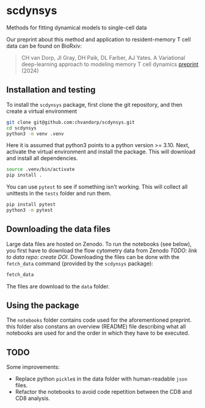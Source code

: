 # scdynsys
Methods for fitting dynamical models to single-cell data

Our preprint about this method and application to resident-memory T cell data
can be found on BioRxiv:

> CH van Dorp, JI Gray, DH Paik, DL Farber, AJ Yates. 
> A Variational deep-learning approach to modeling memory T cell dynamics 
> [preprint](https://www.biorxiv.org/content/10.1101/2024.07.08.602409v1) (2024)


## Installation and testing

To install the `scdynsys` package, first clone the git repository,
and then create a virtual environment

```bash
git clone git@github.com:chvandorp/scdynsys.git
cd scdynsys
python3 -m venv .venv
```

Here it is assumed that python3 points to a python version >= 3.10.
Next, activate the virtual environment and install the package.
This will download and install all dependencies.

```bash
source .venv/bin/activate
pip install .
```

You can use `pytest` to see if something isn't working.
This will collect all unittests in the `tests` folder and run them.

```bash
pip install pytest
python3 -m pytest
```

## Downloading the data files

Large data files are hosted on Zenodo. 
To run the notebooks (see below), you first have to download the flow cytometry data from Zenodo *TODO: link to data repo: create DOI*.
Downloading the files can be done with the `fetch_data` command (provided by the `scdynsys` package):

```bash
fetch_data
```

The files are download to the `data` folder.

## Using the package

The `notebooks` folder contains code used for the aforementioned preprint.
this folder also constans an overview (README) file describing what all notebooks are used for and the order in which
they have to be executed.


## TODO

Some improvements:

* Replace python `pickle`s in the data folder with human-readable `json` files. 
* Refactor the notebooks to avoid code repetition between the CD8 and CD8 analysis.
